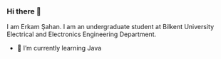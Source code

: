 ### Hi there 👋

I am Erkam Şahan. I am an undergraduate student at Bilkent University Electrical and Electronics Engineering Department.
- 🌱 I’m currently learning Java
